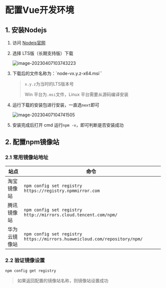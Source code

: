 # 配置Vue开发环境

## 1. 安装Nodejs

1. 访问 [Nodejs官网](https://nodejs.org)

2. 选择 LTS版（长期支持版）下载

   ![image-20230407103743223](https://cdn.jsdelivr.net/gh/LianQi-Kevin/Markdown_Image_Hosting/images/202304071037529.png)

3. 下载后的文件名称为：`node-vx.y.z-x64.msi``

   > `x.y.z`为当时的LTS版本号
   >
   > Win 平台为`.msi`文件，Linux 平台需要从源码编译安装

4. 运行下载的安装包进行安装，一直选`next`即可

   ![image-20230407104741505](https://cdn.jsdelivr.net/gh/LianQi-Kevin/Markdown_Image_Hosting/images/202304071047600.png)

5. 安装完成后打开 cmd 运行`npm -v`，即可判断是否安装成功

## 2. 配置npm镜像站

### 2.1 常用镜像站地址

| 站点         | 命令                                                         |
| ------------ | ------------------------------------------------------------ |
| 淘宝镜像站   | `npm config set registry https://registry.npmmirror.com`     |
| 腾讯镜像站   | `npm config set registry http://mirrors.cloud.tencent.com/npm/` |
| 华为云镜像站 | `npm config set registry https://mirrors.huaweicloud.com/repository/npm/` |

### 2.2 验证镜像设置

```shell
npm config get registry
```

> 如果返回配置的镜像站名称，则镜像站设置成功

